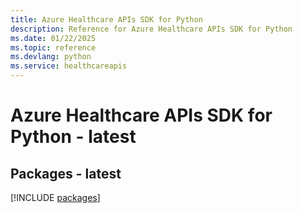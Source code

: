 ```yaml
---
title: Azure Healthcare APIs SDK for Python
description: Reference for Azure Healthcare APIs SDK for Python
ms.date: 01/22/2025
ms.topic: reference
ms.devlang: python
ms.service: healthcareapis
---
```

# Azure Healthcare APIs SDK for Python - latest
## Packages - latest
[!INCLUDE [packages](healthcare-apis-index.md)]